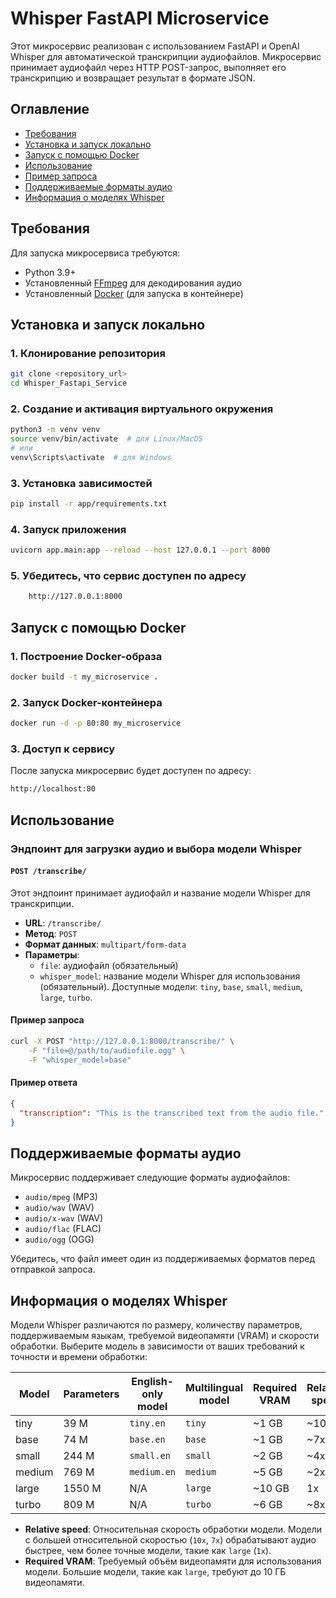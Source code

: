 # Whisper FastAPI Microservice

Этот микросервис реализован с использованием FastAPI и OpenAI Whisper для автоматической транскрипции аудиофайлов. Микросервис принимает аудиофайл через HTTP POST-запрос, выполняет его транскрипцию и возвращает результат в формате JSON.

## Оглавление

- [Требования](#требования)
- [Установка и запуск локально](#установка-и-запуск-локально)
- [Запуск с помощью Docker](#запуск-с-помощью-docker)
- [Использование](#использование)
- [Пример запроса](#пример-запроса)
- [Поддерживаемые форматы аудио](#поддерживаемые-форматы-аудио)
- [Информация о моделях Whisper](#информация-о-моделях-whisper)

## Требования

Для запуска микросервиса требуются:

- Python 3.9+
- Установленный [FFmpeg](https://ffmpeg.org/download.html) для декодирования аудио
- Установленный [Docker](https://docs.docker.com/get-docker/) (для запуска в контейнере)

## Установка и запуск локально

### 1. Клонирование репозитория

```bash
git clone <repository_url>
cd Whisper_Fastapi_Service
```

### 2. Создание и активация виртуального окружения

```bash
python3 -m venv venv
source venv/bin/activate  # для Linux/MacOS
# или
venv\Scripts\activate  # для Windows
```

### 3. Установка зависимостей

```bash
pip install -r app/requirements.txt
```

### 4. Запуск приложения

```bash
uvicorn app.main:app --reload --host 127.0.0.1 --port 8000
```

### 5. Убедитесь, что сервис доступен по адресу

```bash
    http://127.0.0.1:8000
```

## Запуск с помощью Docker

### 1. Построение Docker-образа

```bash
docker build -t my_microservice .
```

### 2. Запуск Docker-контейнера

```bash
docker run -d -p 80:80 my_microservice
```

### 3. Доступ к сервису

После запуска микросервис будет доступен по адресу:

```bash
http://localhost:80
```

## Использование

### Эндпоинт для загрузки аудио и выбора модели Whisper

#### `POST /transcribe/`

Этот эндпоинт принимает аудиофайл и название модели Whisper для транскрипции.

- **URL**: `/transcribe/`
- **Метод**: `POST`
- **Формат данных**: `multipart/form-data`
- **Параметры**:
  - `file`: аудиофайл (обязательный)
  - `whisper_model`: название модели Whisper для использования (обязательный). Доступные модели: `tiny`, `base`, `small`, `medium`, `large`, `turbo`.

#### Пример запроса

```bash
curl -X POST "http://127.0.0.1:8000/transcribe/" \
    -F "file=@/path/to/audiofile.ogg" \
    -F "whisper_model=base"
```

#### Пример ответа

```json
{
  "transcription": "This is the transcribed text from the audio file."
}
```

## Поддерживаемые форматы аудио

Микросервис поддерживает следующие форматы аудиофайлов:

- `audio/mpeg` (MP3)
- `audio/wav` (WAV)
- `audio/x-wav` (WAV)
- `audio/flac` (FLAC)
- `audio/ogg` (OGG)

Убедитесь, что файл имеет один из поддерживаемых форматов перед отправкой запроса.

## Информация о моделях Whisper

Модели Whisper различаются по размеру, количеству параметров, поддерживаемым языкам, требуемой видеопамяти (VRAM) и скорости обработки. Выберите модель в зависимости от ваших требований к точности и времени обработки:

| Model   | Parameters | English-only model | Multilingual model | Required VRAM | Relative speed |
|---------|------------|--------------------|--------------------|---------------|----------------|
| tiny    | 39 M       | `tiny.en`          | `tiny`             | ~1 GB         | ~10x           |
| base    | 74 M       | `base.en`          | `base`             | ~1 GB         | ~7x            |
| small   | 244 M      | `small.en`         | `small`            | ~2 GB         | ~4x            |
| medium  | 769 M      | `medium.en`        | `medium`           | ~5 GB         | ~2x            |
| large   | 1550 M     | N/A                | `large`            | ~10 GB        | 1x             |
| turbo   | 809 M      | N/A                | `turbo`            | ~6 GB         | ~8x            |

- **Relative speed**: Относительная скорость обработки модели. Модели с большей относительной скоростью (`10x`, `7x`) обрабатывают аудио быстрее, чем более точные модели, такие как `large` (`1x`).
- **Required VRAM**: Требуемый объём видеопамяти для использования модели. Большие модели, такие как `large`, требуют до 10 ГБ видеопамяти.
